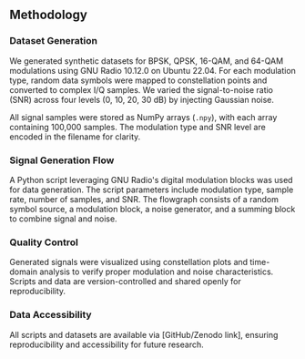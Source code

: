 ## Methodology

### Dataset Generation

We generated synthetic datasets for BPSK, QPSK, 16-QAM, and 64-QAM modulations using GNU Radio 10.12.0 on Ubuntu 22.04. For each modulation type, random data symbols were mapped to constellation points and converted to complex I/Q samples. We varied the signal-to-noise ratio (SNR) across four levels (0, 10, 20, 30 dB) by injecting Gaussian noise.

All signal samples were stored as NumPy arrays (`.npy`), with each array containing 100,000 samples. The modulation type and SNR level are encoded in the filename for clarity.

### Signal Generation Flow

A Python script leveraging GNU Radio's digital modulation blocks was used for data generation. The script parameters include modulation type, sample rate, number of samples, and SNR. The flowgraph consists of a random symbol source, a modulation block, a noise generator, and a summing block to combine signal and noise.

### Quality Control

Generated signals were visualized using constellation plots and time-domain analysis to verify proper modulation and noise characteristics. Scripts and data are version-controlled and shared openly for reproducibility.

### Data Accessibility

All scripts and datasets are available via [GitHub/Zenodo link], ensuring reproducibility and accessibility for future research.
